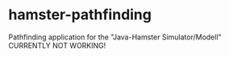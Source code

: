 # hamster-pathfinding
Pathfinding application for the "Java-Hamster Simulator/Modell"
CURRENTLY NOT WORKING!
